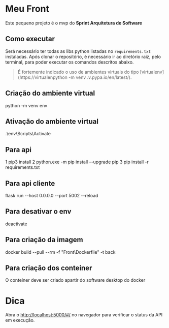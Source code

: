 # Meu Front

Este pequeno projeto é o mvp do **Sprint Arquitetura de Software**

## Como executar

Será necessário ter todas as libs python listadas no `requirements.txt` instaladas.
Após clonar o repositório, é necessário ir ao diretório raiz, pelo terminal, para poder executar os comandos descritos abaixo.

> É fortemente indicado o uso de ambientes virtuais do tipo [virtualenv](https://virtualenpython -m venv .v.pypa.io/en/latest/).

## Criação do ambiente virtual

python -m venv env

## Ativação do ambiente virtual

.\env\Scripts\Activate

## Para api

1 pip3 install
2 python.exe -m pip install --upgrade pip
3 pip install -r requirements.txt

## Para api cliente

flask run --host 0.0.0.0 --port 5002 --reload

## Para desativar o env

deactivate

## Para criação da imagem

docker build --pull --rm -f "Front\Dockerfile" -t back

## Para criação dos conteiner

O conteiner deve ser criado apartir do software desktop do docker

# Dica

Abra o [http://localhost:5000/#/](http://localhost:5002/#/) no navegador para verificar o status da API em execução.
